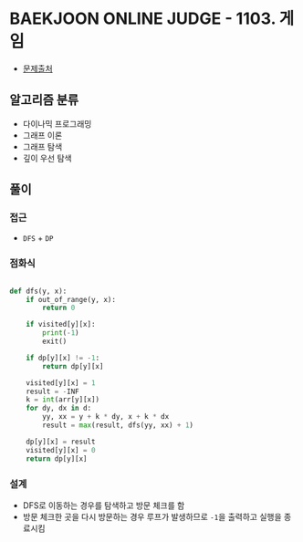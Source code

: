 # BAEKJOON ONLINE JUDGE - 1103. 게임

- [문제출처](https://www.acmicpc.net/problem/1103 '1103. 게임')

## 알고리즘 분류

- 다이나믹 프로그래밍
- 그래프 이론
- 그래프 탐색
- 깊이 우선 탐색

## 풀이

### 접근

- `DFS` + `DP`

### 점화식

```python

def dfs(y, x):
    if out_of_range(y, x):
        return 0

    if visited[y][x]:
        print(-1)
        exit()

    if dp[y][x] != -1:
        return dp[y][x]

    visited[y][x] = 1
    result = -INF
    k = int(arr[y][x])
    for dy, dx in d:
        yy, xx = y + k * dy, x + k * dx
        result = max(result, dfs(yy, xx) + 1)

    dp[y][x] = result
    visited[y][x] = 0
    return dp[y][x]

```

### 설계

- DFS로 이동하는 경우를 탐색하고 방문 체크를 함
- 방문 체크한 곳을 다시 방문하는 경우 루프가 발생하므로 `-1`을 출력하고 실행을 종료시킴
